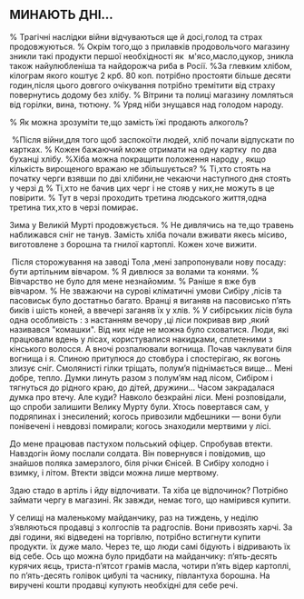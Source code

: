 ## МИНАЮТЬ ДНІ...

% Трагічні наслідки війни відчуваються ще й досі,голод та страх продовжуються.
% Окрім того,що з прилавків продовольчого магазину зникли такі продукти першої необхідності як  м'ясо,масло,цукор, зникла також найулюбленіша та найдорожча риба в Росії.
%За глевким хлібом, кілограм якого коштує 2 крб. 80 коп. потрібно простояти більше десяти годин,після цього довгого очікування потрібно тремітити від страху повернутись додому без хлібу.
% Вітрини та полиці магазину ломляться від горілки, вина, тютюну.
% Уряд ніби знущався над голодом народу.

% Як можна зрозуміти те,що замість їжі продають алкоголь?

 %Після війни,для того щоб заспокоїти людей, хліб почали відпускати по картках.
% Кожен бажаючий може отримати на одну картку  по два буханці хлібу.
%Хіба можна покращити положення народу , якщо кількість вирощеного вражаю не збільшується?
% Ті,хто стоять на початку черги взявши по дві хлібини,не чекаючи наступного дня стоять у черзі д
% Ті,хто не бачив цих черг і не стояв у них,не можуть в це повірити.
% Тут в черзі проходить третина людського життя,одна третина тих,хто в черзі помирає.

Зима у Великій Мурті продовжується.
% Не дивлячись на те,що травень наближався сніг не танув.
Замість хліба почали вживати якесь місиво, виготовлене з борошна та гнилої картоплі.
Кожен хоче вижити.

 Після сторожування на заводі Тола ,мені запропонували нову посаду: бути артільним вівчаром.
% Я дивлюся за волами та конями.
%  Вівчарство не було для мене незнайомим.
% Раніше я вже був вівчаром.
% Не зважаючи на сурові кліматичні умови Сибіру ,лісів та пасовиськ було достатньо багато.
Вранці я виганяв на пасовисько п’ять биків і шість коней, а ввечері заганяв їх у хлів.
% У сибірських лісів була одна особливість : з настанням вечору ,ці ліси покривав вир ,який називався "комашки".
Від них ніде не можна було сховатися.
Люди, які працювали вдень у лісах, користувалися накидками, сплетеними з кінського волосся.
А вночі розпалювали вогнища.
Почав чаклувати біля вогнища і я.
Спиною притулюся до стовбура і спостерігаю, як вогонь злизує сніг.
Смолянисті гілки тріщать, полум’я піднімається вище...
Мені добре, тепло.
Думки линуть разом з полум’ям над лісом, Сибіром і тягнуться до рідного краю, до дітей, дружини...
Часом закрадалася думка про втечу.
Але куди?
Навколо безкрайні ліси.
Мені розповідали, що спроби залишити Велику Мурту були.
Хтось повертався сам, у подряпинах і знесилений; когось привозили мдбешники — вони були понівечені і невдовзі помирали; когось знаходили мертвими у лісі.

До мене працював пастухом польський офіцер.
Спробував втекти.
Навздогін йому послали солдата.
Він повернувся і повідомив, що знайшов поляка замерзлого, біля річки Єнісей.
В Сибіру холодно і взимку, і літом.
Втекти звідси можна лише мертвому.

Здаю стадо в артіль і йду відпочивати.
Та хіба це відпочинок?
Потрібно займати чергу в магазині.
Як завжди, немає того, що намірився купити.

У селищі на маленькому майданчику, раз на тиждень, у неділю з’являються продавці з колгоспів та радгоспів.
Вони привозять харчі.
За дві години, які відведені на торгівлю, потрібно встигнути купити продукти.
їх дуже мало.
Через те, що люди самі бідують і відривають їх від себе.
Ось що можна було придбати на майданчику: п’ять-десять курячих яєць, триста-п’ятсот грамів масла, чотири п’ять відер картоплі, по п’ять-десять голівок цибулі та часнику, півлантуха борошна.
На виручені кошти продавці купують необхідні для себе речі.
